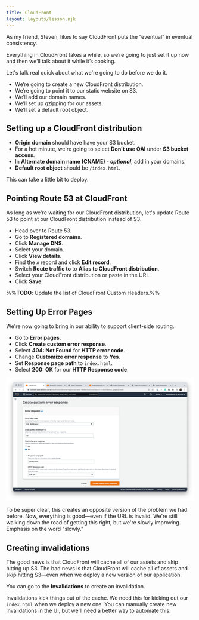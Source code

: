 ```yaml
---
title: CloudFront
layout: layouts/lesson.njk
---
```


As my friend, Steven, likes to say CloudFront puts the “eventual” in eventual consistency.

Everything in CloudFront takes a while, so we’re going to just set it up now and then we’ll talk about it while it’s cooking.

Let's talk real quick about what we're going to do before we do it.

- We’re going to create a new CloudFront distribution.
- We’re going to point it to our static website on S3.
- We’ll add our domain names.
- We’ll set up gzipping for our assets.
- We’ll set a default root object.

## Setting up a CloudFront distribution

- **Origin domain** should have have your S3 bucket.
- For a hot minute, we're going to select **Don't use OAI** under **S3 bucket access**.
- In **Alternate domain name (CNAME) _- optional_**, add in your domains.
- **Default root object** should be `/index.html`.

This can take a little bit to deploy.

## Pointing Route 53 at CloudFront

As long as we're waiting for our CloudFront distribution, let's update Route 53 to point at our CloudFront distribution instead of S3.

- Head over to Route 53.
- Go to **Registered domains**.
- Click **Manage DNS**.
- Select your domain.
- Click **View details**.
- Find the `A` record and click **Edit record**.
- Switch **Route traffic to** to **Alias to CloudFront distribution**.
- Select your CloudFront distribution or paste in the URL.
- Click **Save**.

%%**TODO**: Update the list of CloudFront Custom Headers.%%

## Setting Up Error Pages

We're now going to bring in our ability to support client-side routing.

- Go to **Error pages**.
- Click **Create custom error response**.
- Select **404: Not Found** for **HTTP error code**.
- Change **Customize error response** to **Yes**.
- Set **Response page path** to `index.html`.
- Select **200: OK** for our **HTTP Response code**.

![Screen Shot 2021-12-11 at 5.01.56 PM.png](Attachments/Screen%20Shot%202021-12-11%20at%205.01.56%20PM.png)

To be super clear, this creates an opposite version of the problem we had before. Now, everything is good—even if the URL is invalid. We're still walking down the road of getting this right, but we're slowly improving. Emphasis on the word "slowly."

## Creating invalidations

The good news is that CloudFront will cache all of our assets and skip hitting up S3. The bad news is that CloudFront will cache all of assets and skip hitting S3—even when we deploy a new version of our application.

You can go to the **Invalidations** to create an invalidation.

Invalidations kick things out of the cache. We need this for kicking out our `index.html` when we deploy a new one. You can manually create new invalidations in the UI, but we'll need a better way to automate this.
